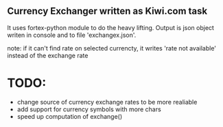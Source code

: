 ## Currency Exchanger written as Kiwi.com task

It uses fortex-python module to do the heavy lifting. Output is json object writen in console and to file 'exchangex.json'.

note: if it can't find rate on selected currencty, it writes 'rate not available' instead of the exchange rate

# TODO:
 - change source of currency exchange rates to be more realiable
 - add support for currency symbols with more chars
 - speed up computation of exchange()